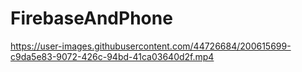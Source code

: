 # FirebaseAndPhone


https://user-images.githubusercontent.com/44726684/200615699-c9da5e83-9072-426c-94bd-41ca03640d2f.mp4

